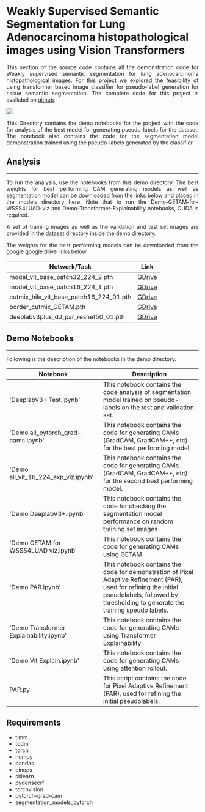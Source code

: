 # Weakly Supervised Semantic Segmentation for Lung Adenocarcinoma histopathological images using Vision Transformers

<div style="text-align: justify"> 

This section of the source code contains all the demonstration code for Weakly supervised semantic segmentation for lung adenocarcinoma histopathological images. For this project we explored the feasibility of using transformer based image classifier for pseudo-label generation for tissue semantic segmentation. The complete code for this project is availabel on [github](https://github.com/Hammad-Mir/WSSS4LUAD).


![](https://i.imgur.com/lqrGRyC.jpg)


This Directory contains the demo notebooks for the project with the code for analysis of the best model for generating pseudo-labels for the dataset. The notebook also contains the code for the segmentation model demonstration trained using the pseudo-labels generated by the classifier.

## Analysis
---
To run the analysis, use the notebooks from this demo directory. The best weights for best performing CAM generating models as well as segmentation model can be downloaded from the links below and placed in the models directory here. Note that to run the Demo-GETAM-for-WSSS4LUAD-viz and Demo-Transformer-Explainability notebooks, CUDA is required.

A set of training images as well as the validation and test set images are provided in the dataset directory inside the demo directory.

The weights for the best performing models can be downloaded from the google google drive links below.

<center>

| Network/Task  | Link  |
|---|---|
| model_vit_base_patch32_224_2.pth          | [GDrive](https://drive.google.com/file/d/1MEWlWZ5yGTnMqImiJX3qVDytej0lHqkH/view?usp=sharing)  |
| model_vit_base_patch16_224_1.pth          | [GDrive](https://drive.google.com/file/d/1dpdFgqHvJB4XN-fkV-91-twCxJtca_3l/view?usp=sharing)  |
| cutmix_hila_vit_base_patch16_224_01.pth   | [GDrive](https://drive.google.com/file/d/1-0K0fa2ldf0VKSa3UwdTEiWV0LH3TaHN/view?usp=sharing)  |
| border_cutmix_GETAM.pth                   | [GDrive](https://drive.google.com/file/d/1In2msf66Q7Ea4lEW638pYzXWwr5nr7X7/view?usp=sharing)  |
| deeplabv3plus_dJ_par_resnet50_01.pth      | [GDrive](https://drive.google.com/file/d/1cQDRNmfM7_RmIIjQjOIhjRsBQySnT171/view?usp=sharing)  |

</center>

## Demo Notebooks
---
Following is the description of the notebooks in the demo directory.

| Notebook                                  | Description  |
|   ---                                     |   ---        |
|'DeeplabV3+ Test.ipynb'                    | This notebook contains the code analysis of segmentation model trained on pseudo-labels on the test and validation set. |
|'Demo all_pytorch_grad-cams.ipynb'         | This notebook contains the code for generating CAMs (GradCAM, GradCAM++, etc) for the best performing model. |
|'Demo all_vit_16_224_exp_viz.ipynb'        | This notebook contains the code for generating CAMs (GradCAM, GradCAM++, etc) for the second best performing model. |
|'Demo DeeplabV3+.ipynb'                    | This notebook contains the code for checking the segmentation model performance on random training set images |
|'Demo GETAM for WSSS4LUAD viz.ipynb'       | This notebook contains the code for generating CAMs using GETAM |
|'Demo PAR.ipynb'                           | This notebook contains the code for demonstration of Pixel Adaptive Refinement (PAR), used for refining the initial pseudolabels, followed by thresholding to generate the training speudo labels. |
|'Demo Transformer Explainability.ipynb'    | This notebook contains the code for generating CAMs using Transformer Explainability. |
|'Demo Vit Explain.ipynb'                   | This notebook contains the code for generating CAMs using attention rollout. |
|PAR.py                                     | This script contains the code for Pixel Adaptive Refinement (PAR), used for refining the initial pseudolabels. |


## Requirements

- timm
- tqdm
- torch
- numpy
- pandas
- einops
- sklearn
- pydensecrf
- torchvision
- pytorch-grad-cam
- segmentation_models_pytorch



 </div>